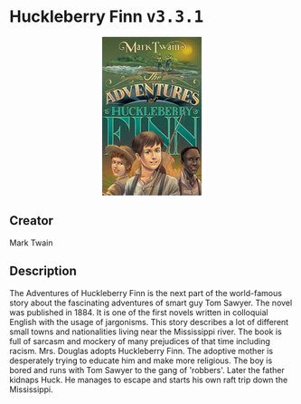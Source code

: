 
# Huckleberry Finn <kbd>v3.3.1</kbd>

<center>
  <img src="./cover-1024.jpg"/>
</center>

## Creator
Mark Twain

## Description
The Adventures of Huckleberry Finn is the next part of the world-famous story about the fascinating adventures of smart guy Tom Sawyer. The novel was published in 1884. It is one of the first novels written in colloquial English with the usage of jargonisms. This story describes a lot of different small towns and nationalities living near the Mississippi river. The book is full of sarcasm and mockery of many prejudices of that time including racism. Mrs. Douglas adopts Huckleberry Finn. The adoptive mother is desperately trying to educate him and make more religious. The boy is bored and runs with Tom Sawyer to the gang of 'robbers'. Later the father kidnaps Huck. He manages to escape and starts his own raft  trip down the Mississippi.
